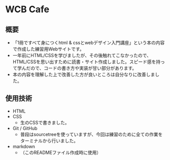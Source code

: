 # WCB Cafe

## 概要
* 「1冊ですべて身につくhtml & cssとwebデザイン入門講座」という本の内容で作成した練習用Webサイトです。
* 一年前にHTML/CSSを学びましたが、その後触れてこなかったので、HTML/CSSを思い出すために読書・サイト作成しました。スピード感を持って学んだので、コードの書き方や実装が甘い部分があります。
* 本の内容を理解した上で改善した方が良いところは自分なりに改善しました。

## 使用技術
* HTML
* CSS
	* 生のCSSで書きました。
* Git / GitHub 
	* 普段はsourcetreeを使っていますが、今回は練習のために全ての作業をターミナルから行いました。
* markdown
	* （このREADMEファイル作成時に使用）
